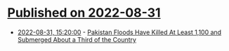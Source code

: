 # [Published on 2022-08-31](index.md)

* [2022-08-31, 15:20:00](https://news.slashdot.org/story/22/08/31/1519258/pakistan-floods-have-killed-at-least-1100-and-submerged-about-a-third-of-the-country?utm_source=rss1.0mainlinkanon&utm_medium=feed) - [Pakistan Floods Have Killed At Least 1,100 and Submerged About a Third of the Country](https://news.slashdot.org/story/22/08/31/1519258/pakistan-floods-have-killed-at-least-1100-and-submerged-about-a-third-of-the-country?utm_source=rss1.0mainlinkanon&utm_medium=feed)
